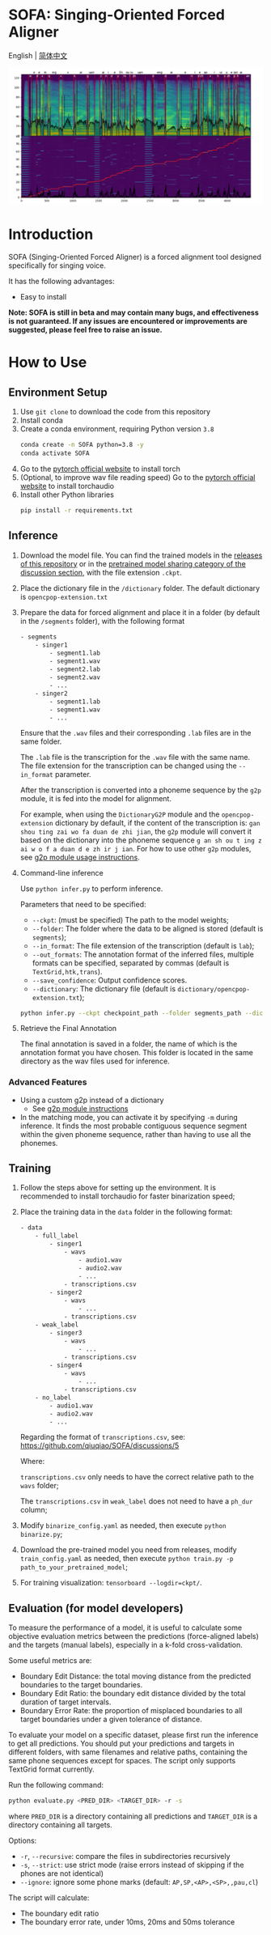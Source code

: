# SOFA: Singing-Oriented Forced Aligner

English | [简体中文](README_zh.MD)

![example](example.png)

# Introduction

SOFA (Singing-Oriented Forced Aligner) is a forced alignment tool designed specifically for singing voice.

It has the following advantages:

* Easy to install

**Note: SOFA is still in beta and may contain many bugs, and effectiveness is not guaranteed. If any issues are encountered or improvements are suggested, please feel free to raise an issue.**

# How to Use

## Environment Setup

1. Use `git clone` to download the code from this repository
2. Install conda
3. Create a conda environment, requiring Python version `3.8`
    ```bash
    conda create -n SOFA python=3.8 -y
    conda activate SOFA
    ```
4. Go to the [pytorch official website](https://pytorch.org/get-started/locally/) to install torch
5. (Optional, to improve wav file reading speed) Go to the [pytorch official website](https://pytorch.org/get-started/locally/) to install torchaudio
6. Install other Python libraries
    ```bash
    pip install -r requirements.txt
    ```

## Inference

1. Download the model file. You can find the trained models in the [releases of this repository](https://github.com/qiuqiao/SOFA/releases) or in the [pretrained model sharing category of the discussion section](https://github.com/qiuqiao/SOFA/discussions/categories/pretrained-model-sharing), with the file extension `.ckpt`.
2. Place the dictionary file in the `/dictionary` folder. The default dictionary is `opencpop-extension.txt`
3. Prepare the data for forced alignment and place it in a folder (by default in the `/segments` folder), with the following format
    ```text
    - segments
        - singer1
            - segment1.lab
            - segment1.wav
            - segment2.lab
            - segment2.wav
            - ...
        - singer2
            - segment1.lab
            - segment1.wav
            - ...
    ```
    Ensure that the `.wav` files and their corresponding `.lab` files are in the same folder.

    The `.lab` file is the transcription for the `.wav` file with the same name. The file extension for the transcription can be changed using the `--in_format` parameter.

    After the transcription is converted into a phoneme sequence by the `g2p` module, it is fed into the model for alignment.

    For example, when using the `DictionaryG2P` module and the `opencpop-extension` dictionary by default, if the content of the transcription is: `gan shou ting zai wo fa duan de zhi jian`, the `g2p` module will convert it based on the dictionary into the phoneme sequence `g an sh ou t ing z ai w o f a duan d e zh ir j ian`. For how to use other `g2p` modules, see [g2p module usage instructions](modules/g2p/readme_g2p.md).

4. Command-line inference

    Use `python infer.py` to perform inference.

    Parameters that need to be specified:
    - `--ckpt`: (must be specified) The path to the model weights;
    - `--folder`: The folder where the data to be aligned is stored (default is `segments`);
    - `--in_format`: The file extension of the transcription (default is `lab`);
    - `--out_formats`: The annotation format of the inferred files, multiple formats can be specified, separated by commas (default is `TextGrid,htk,trans`).
    - `--save_confidence`: Output confidence scores.
    - `--dictionary`: The dictionary file (default is `dictionary/opencpop-extension.txt`);

    ```bash
    python infer.py --ckpt checkpoint_path --folder segments_path --dictionary dictionary_path -out_formats output_format1,output_format2...
    ```
5. Retrieve the Final Annotation

   The final annotation is saved in a folder, the name of which is the annotation format you have chosen. This folder is located in the same directory as the wav files used for inference.

### Advanced Features

   - Using a custom g2p instead of a dictionary
     - See [g2p module instructions](modules/g2p/readme_g2p.md)
   - In the matching mode, you can activate it by specifying `-m` during inference. It finds the most probable contiguous sequence segment within the given phoneme sequence, rather than having to use all the phonemes.

## Training

1. Follow the steps above for setting up the environment. It is recommended to install torchaudio for faster binarization speed;
2. Place the training data in the `data` folder in the following format:

    ```
    - data
        - full_label
            - singer1
                - wavs
                    - audio1.wav
                    - audio2.wav
                    - ...
                - transcriptions.csv
            - singer2
                - wavs
                    - ...
                - transcriptions.csv
        - weak_label
            - singer3
                - wavs
                    - ...
                - transcriptions.csv
            - singer4
                - wavs
                    - ...
                - transcriptions.csv
        - no_label
            - audio1.wav
            - audio2.wav
            - ...
    ```
    Regarding the format of `transcriptions.csv`, see: https://github.com/qiuqiao/SOFA/discussions/5
    
    Where:

    `transcriptions.csv` only needs to have the correct relative path to the `wavs` folder;

    The `transcriptions.csv` in `weak_label` does not need to have a `ph_dur` column;
3. Modify `binarize_config.yaml` as needed, then execute `python binarize.py`;
4. Download the pre-trained model you need from releases, modify `train_config.yaml` as needed, then execute `python train.py -p path_to_your_pretrained_model`;
5. For training visualization: `tensorboard --logdir=ckpt/`.

## Evaluation (for model developers)

To measure the performance of a model, it is useful to calculate some objective evaluation metrics between the predictions (force-aligned labels) and the targets (manual labels), especially in a k-fold cross-validation.

Some useful metrics are:

- Boundary Edit Distance: the total moving distance from the predicted boundaries to the target boundaries.
- Boundary Edit Ratio: the boundary edit distance divided by the total duration of target intervals.
- Boundary Error Rate: the proportion of misplaced boundaries to all target boundaries under a given tolerance of distance.

To evaluate your model on a specific dataset, please first run the inference to get all predictions. You should put your predictions and targets in different folders, with same filenames and relative paths, containing the same phone sequences except for spaces. The script only supports TextGrid format currently.

Run the following command:

```bash
python evaluate.py <PRED_DIR> <TARGET_DIR> -r -s
```

where `PRED_DIR` is a directory containing all predictions and `TARGET_DIR` is a directory containing all targets.

Options:
- `-r`, `--recursive`: compare the files in subdirectories recursively
- `-s`, `--strict`: use strict mode (raise errors instead of skipping if the phones are not identical)
- `--ignore`: ignore some phone marks (default: `AP,SP,<AP>,<SP>,,pau,cl`)

The script will calculate:

- The boundary edit ratio
- The boundary error rate, under 10ms, 20ms and 50ms tolerance
